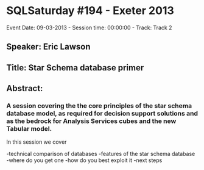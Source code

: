 # SQLSaturday #194 - Exeter 2013
Event Date: 09-03-2013 - Session time: 00:00:00 - Track: Track 2
## Speaker: Eric Lawson
## Title: Star Schema database primer
## Abstract:
### A session covering the the core principles of the star schema database model, as required for decision support solutions and as the bedrock for Analysis Services cubes and the new Tabular model.

In this session we cover

-technical comparison of databases
-features of the star schema database
-where do you get one
-how do you best exploit it
-next steps
